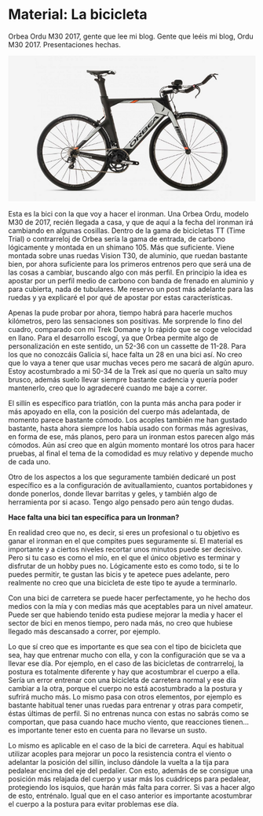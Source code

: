 # Material: La bicicleta

Orbea Ordu M30 2017, gente que lee mi blog. Gente que leéis mi blog, Ordu M30 2017. Presentaciones hechas.

![](assets/images/posts/ordu2017.png)

Esta es la bici con la que voy a hacer el ironman. Una Orbea Ordu, modelo M30 de 2017, recién llegada a casa, y que de aquí a la fecha del ironman irá cambiando en algunas cosillas. Dentro de la gama de bicicletas TT (Time Trial) o contrarreloj de Orbea sería la gama de entrada, de carbono lógicamente y montada en un shimano 105. Más que suficiente. Viene montada sobre unas ruedas Vision T30, de aluminio, que ruedan bastante bien, por ahora suficiente para los primeros entrenos pero que será una de las cosas a cambiar, buscando algo con más perfil. En principio la idea es apostar por un perfil medio de carbono con banda de frenado en aluminio y para cubierta, nada de tubulares. Me reservo un post más adelante para las ruedas y ya explicaré el por qué de apostar por estas características.

Apenas la pude probar por ahora, tiempo habrá para hacerle muchos kilómetros, pero las sensaciones son positivas. Me sorprende lo fino del cuadro, comparado con mi Trek Domane y lo rápido que se coge velocidad en llano. Para el desarrollo escogí, ya que Orbea permite algo de personalización en este sentido, un 52-36 con un cassette de 11-28. Para los que no conozcáis Galicia sí, hace falta un 28 en una bici así. No creo que lo vaya a tener que usar muchas veces pero me sacará de algún apuro. Estoy acostumbrado a mi 50-34 de la Trek así que no quería un salto muy brusco, además suelo llevar siempre bastante cadencia y quería poder mantenerlo, creo que lo agradeceré cuando me baje a correr.

El sillín es específico para triatlón, con la punta más ancha para poder ir más apoyado en ella, con la posición del cuerpo más adelantada, de momento parece bastante cómodo. Los acoples también me han gustado bastante, hasta ahora siempre los había usado con formas más agresivas, en forma de ese, más planos, pero para un ironman estos parecen algo más cómodos. Aún así creo que en algún momento montaré los otros para hacer pruebas, al final el tema de la comodidad es muy relativo y depende mucho de cada uno.

Otro de los aspectos a los que seguramente también dedicaré un post específico es a la configuración de avituallamiento, cuantos portabidones y donde ponerlos, donde llevar barritas y geles, y también algo de herramienta por si acaso. Tengo algo pensado pero aún tengo dudas.

**Hace falta una bici tan específica para un Ironman?**

En realidad creo que no, es decir, si eres un profesional o tu objetivo es ganar el ironman en el que compites pues seguramente sí. El material es importante y a ciertos niveles recortar unos minutos puede ser decisivo. Pero si tu caso es como el mío, en el que el único objetivo es terminar y disfrutar de un hobby pues no. Lógicamente esto es como todo, si te lo puedes permitir, te gustan las bicis y te apetece pues adelante, pero realmente no creo que una bicicleta de este tipo te ayude a terminarlo.

Con una bici de carretera se puede hacer perfectamente, yo he hecho dos medios con la mía y con medias más que aceptables para un nivel amateur. Puede ser que habiendo tenido esta pudiese mejorar la media y hacer el sector de bici en menos tiempo, pero nada más, no creo que hubiese llegado más descansado a correr, por ejemplo.

Lo que sí creo que es importante es que sea con el tipo de bicicleta que sea, hay que entrenar mucho con ella, y con la configuración que se va a llevar ese día. Por ejemplo, en el caso de las bicicletas de contrarreloj, la postura es totalmente diferente y hay que acostumbrar el cuerpo a ella. Sería un error entrenar con una bicicleta de carretera normal y ese día cambiar a la otra, porque el cuerpo no está acostumbrado a la postura y sufrirá mucho más. Lo mismo pasa con otros elementos, por ejemplo es bastante habitual tener unas ruedas para entrenar y otras para competir, éstas últimas de perfil. Si no entrenas nunca con estas no sabrás como se comportan, que pasa cuando hace mucho viento, que reacciones tienen... es importante tener esto en cuenta para no llevarse un susto.

Lo mismo es aplicable en el caso de la bici de carretera. Aquí es habitual utilizar acoples para mejorar un poco la resistencia contra el viento o adelantar la posición del sillín, incluso dándole la vuelta a la tija para pedalear encima del eje del pedalier. Con esto, además de se consigue una posición más relajada del cuerpo y usar más los cuádriceps para pedalear, protegiendo los isquios, que harán más falta para correr. Si vas a hacer algo de esto, entrénalo. Igual que en el caso anterior es importante acostumbrar el cuerpo a la postura para evitar problemas ese día.









































































































